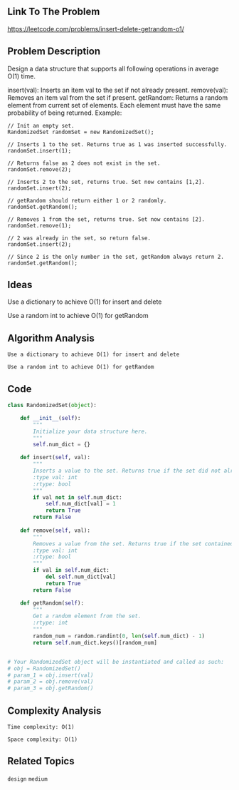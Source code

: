 ## Link To The Problem 
https://leetcode.com/problems/insert-delete-getrandom-o1/

## Problem Description
Design a data structure that supports all following operations in average O(1) time.

insert(val): Inserts an item val to the set if not already present.
remove(val): Removes an item val from the set if present.
getRandom: Returns a random element from current set of elements. Each element must have the same probability of being returned.
Example:
```
// Init an empty set.
RandomizedSet randomSet = new RandomizedSet();

// Inserts 1 to the set. Returns true as 1 was inserted successfully.
randomSet.insert(1);

// Returns false as 2 does not exist in the set.
randomSet.remove(2);

// Inserts 2 to the set, returns true. Set now contains [1,2].
randomSet.insert(2);

// getRandom should return either 1 or 2 randomly.
randomSet.getRandom();

// Removes 1 from the set, returns true. Set now contains [2].
randomSet.remove(1);

// 2 was already in the set, so return false.
randomSet.insert(2);

// Since 2 is the only number in the set, getRandom always return 2.
randomSet.getRandom();
```
## Ideas

Use a dictionary to achieve O(1) for insert and delete

Use a random int to achieve O(1) for getRandom

## Algorithm Analysis
```
Use a dictionary to achieve O(1) for insert and delete

Use a random int to achieve O(1) for getRandom
```
## Code
```py
class RandomizedSet(object):

    def __init__(self):
        """
        Initialize your data structure here.
        """
        self.num_dict = {}

    def insert(self, val):
        """
        Inserts a value to the set. Returns true if the set did not already contain the specified element.
        :type val: int
        :rtype: bool
        """
        if val not in self.num_dict:
            self.num_dict[val] = 1
            return True
        return False
        
    def remove(self, val):
        """
        Removes a value from the set. Returns true if the set contained the specified element.
        :type val: int
        :rtype: bool
        """
        if val in self.num_dict:
            del self.num_dict[val]
            return True
        return False

    def getRandom(self):
        """
        Get a random element from the set.
        :rtype: int
        """
        random_num = random.randint(0, len(self.num_dict) - 1)
        return self.num_dict.keys()[random_num]


# Your RandomizedSet object will be instantiated and called as such:
# obj = RandomizedSet()
# param_1 = obj.insert(val)
# param_2 = obj.remove(val)
# param_3 = obj.getRandom()
```

## Complexity Analysis
```
Time complexity: O(1)

Space complexity: O(1)
```
## Related Topics
```design``` ```medium```




